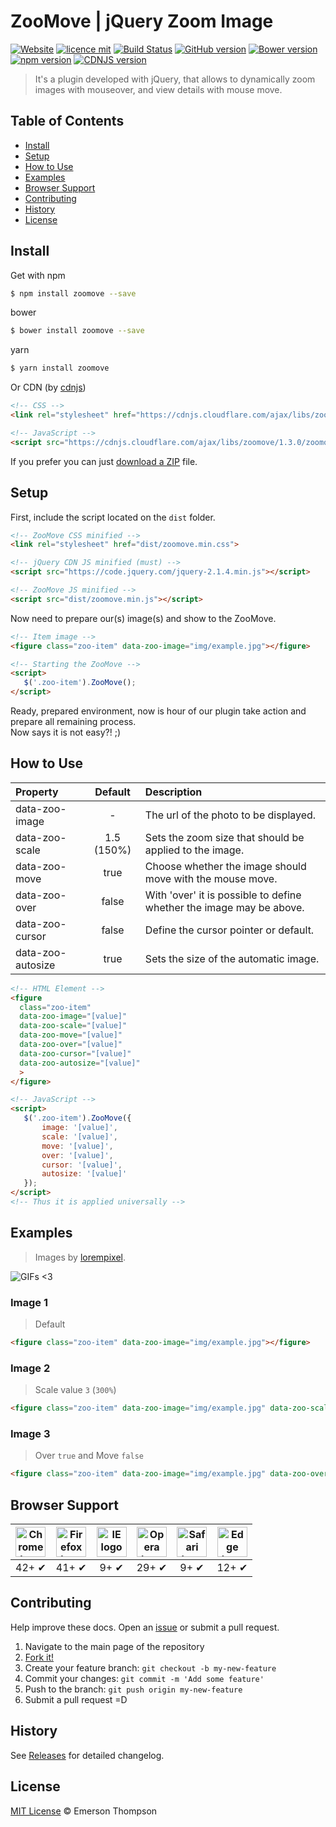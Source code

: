 # ZooMove | jQuery Zoom Image

[![Website](https://img.shields.io/website-up-down-green-red/http/shields.io.svg)](http://thompsonemerson.github.io/zoomove)
[![licence mit](https://img.shields.io/badge/licence-MIT-blue.svg)](http://thompsonemerson.mit-license.org/)
[![Build Status](https://travis-ci.org/thompsonemerson/zoomove.svg?branch=master)](https://travis-ci.org/thompsonemerson/zoomove)
[![GitHub version](https://badge.fury.io/gh/thompsonemerson%2Fzoomove.svg)](https://badge.fury.io/gh/thompsonemerson%2Fzoomove)
[![Bower version](https://badge.fury.io/bo/zoomove.svg)](https://badge.fury.io/bo/zoomove)
[![npm version](https://badge.fury.io/js/zoomove.svg)](http://badge.fury.io/js/zoomove)
[![CDNJS version](https://img.shields.io/cdnjs/v/zoomove.svg)](https://cdnjs.com/libraries/zoomove)

> It's a plugin developed with jQuery, that allows to dynamically zoom images with mouseover, and view details with mouse move.

## Table of Contents

- [Install](#install)
- [Setup](#setup)
- [How to Use](#how-to-use)
- [Examples](#examples)
- [Browser Support](#browser-support)
- [Contributing](#contributing)
- [History](#history)
- [License](#license)

## Install

Get with npm

```bash
$ npm install zoomove --save
```

bower

```bash
$ bower install zoomove --save
```

yarn

```bash
$ yarn install zoomove
```

Or CDN (by [cdnjs](https://cdnjs.com/))

```html
<!-- CSS -->
<link rel="stylesheet" href="https://cdnjs.cloudflare.com/ajax/libs/zoomove/1.3.0/zoomove.min.css">

<!-- JavaScript -->
<script src="https://cdnjs.cloudflare.com/ajax/libs/zoomove/1.3.0/zoomove.min.js"></script>
```

If you prefer you can just [download a ZIP](https://github.com/thompsonemerson/zoomove/archive/master.zip) file.


## Setup

First, include the script located on the `dist` folder.

```html
<!-- ZooMove CSS minified -->
<link rel="stylesheet" href="dist/zoomove.min.css">

<!-- jQuery CDN JS minified (must) -->
<script src="https://code.jquery.com/jquery-2.1.4.min.js"></script>

<!-- ZooMove JS minified -->
<script src="dist/zoomove.min.js"></script>
```

Now need to prepare our(s) image(s) and show to the ZooMove.
```html
<!-- Item image -->
<figure class="zoo-item" data-zoo-image="img/example.jpg"></figure>

<!-- Starting the ZooMove -->
<script>
   $('.zoo-item').ZooMove();
</script>
```

Ready, prepared environment, now is hour of our plugin take action and prepare all remaining process. <br>
Now says it is not easy?! ;)


## How to Use

| Property  | Default  | Description |
| :------------ |:---------------:| :-----|
| data-zoo-image     | -               | The url of the photo to be displayed.                   							|
| data-zoo-scale     | 1.5 (150%)      | Sets the zoom size that should be applied to the image.              |
| data-zoo-move      | true            | Choose whether the image should move with the mouse move.            |
| data-zoo-over      | false           | With 'over' it is possible to define whether the image may be above. |
| data-zoo-cursor    | false           | Define the cursor pointer or default.                                |
| data-zoo-autosize  | true            | Sets the size of the automatic image.                                |

```html
<!-- HTML Element -->
<figure
  class="zoo-item"
  data-zoo-image="[value]"
  data-zoo-scale="[value]"
  data-zoo-move="[value]"
  data-zoo-over="[value]"
  data-zoo-cursor="[value]"
  data-zoo-autosize="[value]"
  >
</figure>
```

```html
<!-- JavaScript -->
<script>
   $('.zoo-item').ZooMove({
       image: '[value]',
       scale: '[value]',
       move: '[value]',
       over: '[value]',
       cursor: '[value]',
       autosize: '[value]'
   });
</script>
<!-- Thus it is applied universally -->
```

## Examples

>  Images by [lorempixel](http://lorempixel.com).

![GIFs <3](https://media.giphy.com/media/3o6ozmHwJIzCaBadgI/giphy.gif)

### Image 1

> Default

```html
<figure class="zoo-item" data-zoo-image="img/example.jpg"></figure>
```

### Image 2

> Scale value `3` (`300%`)

```html
<figure class="zoo-item" data-zoo-image="img/example.jpg" data-zoo-scale="3"></figure>
```

### Image 3

> Over `true` and Move `false`

```html
<figure class="zoo-item" data-zoo-image="img/example.jpg" data-zoo-over="true" data-zoo-move="false"></figure>
```

## Browser Support

| <img src="http://i.imgur.com/luDsuvw.png" width="48px" height="48px" alt="Chrome logo"> | <img src="http://i.imgur.com/puSpCj0.png" width="48px" height="48px" alt="Firefox logo"> | <img src="https://i.imgur.com/PrDuPeI.png" width="48px" height="48px" alt="IE logo"> | <img src="https://i.imgur.com/nhAH49O.png" width="48px" height="48px" alt="Opera logo"> | <img src="https://i.imgur.com/GpMpdFE.png" width="48px" height="48px" alt="Safari logo"> | <img src="https://i.imgur.com/4zSy2WO.png" width="48px" height="48px" alt="Edge logo"> |
|:---:|:---:|:---:|:---:|:---:|:---:|
| 42+ ✔ | 41+ ✔ | 9+ ✔ | 29+ ✔ | 9+ ✔ | 12+ ✔ |


## Contributing

Help improve these docs. Open an [issue](https://github.com/thompsonemerson/zoomove/issues/new) or submit a pull request.

1. Navigate to the main page of the repository
1. [Fork it!](https://github.com/thompsonemerson/zoomove#fork-destination-box)
1. Create your feature branch: `git checkout -b my-new-feature`
1. Commit your changes: `git commit -m 'Add some feature'`
1. Push to the branch: `git push origin my-new-feature`
1. Submit a pull request =D

## History

See [Releases](https://github.com/thompsonemerson/zoomove/releases) for detailed changelog.

## License

[MIT License](http://thompsonemerson.mit-license.org/) © Emerson Thompson
